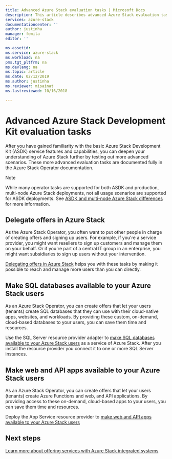 ```yaml
---
title: Advanced Azure Stack evaluation tasks | Microsoft Docs
description: This article describes advanced Azure Stack evaluation tasks.
services: azure-stack
documentationcenter: ''
author: justinha
manager: femila
editor: ''

ms.assetid: 
ms.service: azure-stack
ms.workload: na
pms.tgt_pltfrm: na
ms.devlang: na
ms.topic: article
ms.date: 02/12/2019
ms.author: justinha
ms.reviewer: misainat
ms.lastreviewed: 10/16/2018

---
```


# Advanced Azure Stack Development Kit evaluation tasks
After you have gained familiarity with the basic Azure Stack Development Kit (ASDK) service features and capabilities, you can deepen your understanding of Azure Stack further by testing out more advanced scenarios. These more advanced evaluation tasks are documented fully in the Azure Stack Operator documentation.

> [!NOTE]
> While many operator tasks are supported for both ASDK and production, multi-node Azure Stack deployments, not all usage scenarios are supported for ASDK deployments. See [ASDK and multi-node Azure Stack differences](asdk-what-is.md#asdk-and-multi-node-azure-stack-differences) for more information.

## Delegate offers in Azure Stack
As the Azure Stack Operator, you often want to put other people in charge of creating offers and signing up users. For example, if you're a service provider, you might want resellers to sign up customers and manage them on your behalf. Or if you're part of a central IT group in an enterprise, you might want subsidiaries to sign up users without your intervention.

[Delegating offers in Azure Stack](../operator/azure-stack-delegated-provider.md) helps you with these tasks by making it possible to reach and manage more users than you can directly.

## Make SQL databases available to your Azure Stack users
As an Azure Stack Operator, you can create offers that let your users (tenants) create SQL databases that they can use with their cloud-native apps, websites, and workloads. By providing these custom, on-demand, cloud-based databases to your users, you can save them time and resources.

Use the SQL Server resource provider adapter to [make SQL databases available to your Azure Stack users](../operator/azure-stack-tutorial-sql-server.md) as a service of Azure Stack. After you install the resource provider you connect it to one or more SQL Server instances.

## Make web and API apps available to your Azure Stack users
As an Azure Stack Operator, you can create offers that let your users (tenants) create Azure Functions and web, and API applications. By providing access to these on-demand, cloud-based apps to your users, you can save them time and resources.

Deploy the App Service resource provider to [make web and API apps available to your Azure Stack users](../operator/azure-stack-tutorial-app-service.md)

## Next steps

[Learn more about offering services with Azure Stack integrated systems](../operator/azure-stack-offer-services-overview.md)
